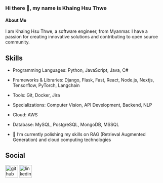 ### Hi there 👋, my name is Khaing Hsu Thwe
#### About Me
I am Khaing Hsu Thwe, a software engineer, from Myanmar. I have a passion for creating innovative solutions and contributing to open source community. 

## Skills
- Programming Languages: Python, JavaScript, Java, C#
- Frameworks & Libraries: Django, Flask, Fast, React, Node.js, Nextjs, Tensorflow, PyTorch, Langchain
- Tools: Git, Docker, Jira
- Specializations: Computer Vision, API Development, Backend, NLP
- Cloud: AWS
- Database: MySQL, PostgreSQL, MongoDB, MSSQL

- 🌱 I’m currently polishing my skills on RAG (Retrieval Augmented Generation) and cloud computing technologies

## Social
[<img src='https://cdn.jsdelivr.net/npm/simple-icons@3.0.1/icons/github.svg' alt='github' height='40'>](https://github.com/atom017) 
[<img src='https://cdn.jsdelivr.net/npm/simple-icons@3.0.1/icons/linkedin.svg' alt='linkedin' height='40'>](https://www.linkedin.com/in/khaing-hsu-thwe-00936a1bb/) 


